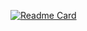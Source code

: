 [![Readme Card](https://github-readme-stats.vercel.app/api/pin/?username=adhamAR&repo=github-readme-stats&count_private=true)](https://github.com/anuraghazra/github-readme-stats)
